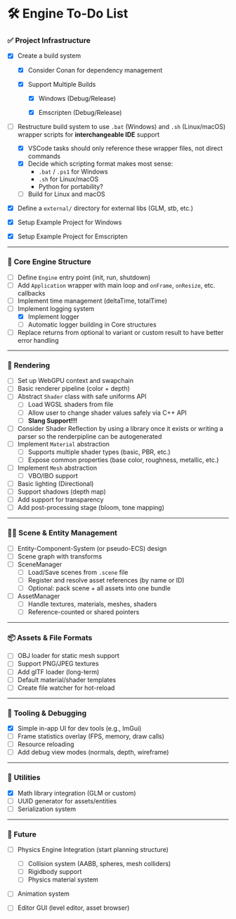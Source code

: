 # 🛠️ Engine To-Do List

### ✅ **Project Infrastructure**

- [x] Create a build system
  
  - [x] Consider Conan for dependency management
  
  - [x] Support Multiple Builds
    
    - [x] Windows (Debug/Release)
    
    - [x] Emscripten (Debug/Release)

- [ ] Restructure build system to use `.bat` (Windows) and `.sh` (Linux/macOS) wrapper scripts for **interchangeable IDE** support
  
  - [x] VSCode tasks should only reference these wrapper files, not direct commands
  - [x] Decide which scripting format makes most sense:
    - `.bat` / `.ps1` for Windows
    - `.sh` for Linux/macOS
    - Python for portability?
  - [ ] Build for Linux and macOS

- [x] Define a `external/` directory for external libs (GLM, stb, etc.)

- [x] Setup Example Project for Windows

- [x] Setup Example Project for Emscripten

---

### 🧱 **Core Engine Structure**

- [ ] Define `Engine` entry point (init, run, shutdown)
- [ ] Add `Application` wrapper with main loop and `onFrame`, `onResize`, etc. callbacks
- [ ] Implement time management (deltaTime, totalTime)
- [ ] Implement logging system
	- [x] Implement logger
	- [ ] Automatic logger building in Core structures
- [ ] Replace returns from optional to variant or custom result to have better error handling

---

### 🎨 **Rendering**

- [ ] Set up WebGPU context and swapchain
- [ ] Basic renderer pipeline (color + depth)
- [ ] Abstract `Shader` class with safe uniforms API
  - [ ] Load WGSL shaders from file
  - [ ] Allow user to change shader values safely via C++ API
  - [ ] **Slang Support!!!**
- [ ] Consider Shader Reflection by using a library once it exists or writing a parser so the renderpipline can be autogenerated
- [ ] Implement `Material` abstraction
  - [ ] Supports multiple shader types (basic, PBR, etc.)
  - [ ] Expose common properties (base color, roughness, metallic, etc.)
- [ ] Implement `Mesh` abstraction
  - [ ] VBO/IBO support
- [ ] Basic lighting (Directional)
- [ ] Support shadows (depth map)
- [ ] Add support for transparency
- [ ] Add post-processing stage (bloom, tone mapping)

---

### 🧍‍♂️ **Scene & Entity Management**

- [ ] Entity-Component-System (or pseudo-ECS) design
- [ ] Scene graph with transforms
- [ ] SceneManager
  - [ ] Load/Save scenes from `.scene` file
  - [ ] Register and resolve asset references (by name or ID)
  - [ ] Optional: pack scene + all assets into one bundle
- [ ] AssetManager
  - [ ] Handle textures, materials, meshes, shaders
  - [ ] Reference-counted or shared pointers

---

### 📦 **Assets & File Formats**

- [ ] OBJ loader for static mesh support
- [ ] Support PNG/JPEG textures
- [ ] Add glTF loader (long-term)
- [ ] Default material/shader templates
- [ ] Create file watcher for hot-reload

---

### 🧪 **Tooling & Debugging**

- [x] Simple in-app UI for dev tools (e.g., ImGui)
- [ ] Frame statistics overlay (FPS, memory, draw calls)
- [ ] Resource reloading
- [ ] Add debug view modes (normals, depth, wireframe)

---

### 🧰 **Utilities**

- [x] Math library integration (GLM or custom)
- [ ] UUID generator for assets/entities
- [ ] Serialization system 

---

### 🔮 Future

- [ ] Physics Engine Integration (start planning structure)
  - [ ] Collision system (AABB, spheres, mesh colliders)
  - [ ] Rigidbody support
  - [ ] Physics material system
- [ ] Animation system
- [ ] Editor GUI (level editor, asset browser)



